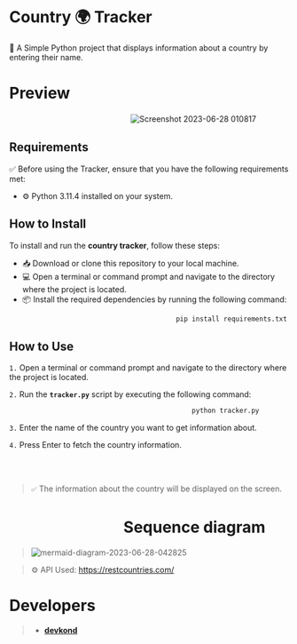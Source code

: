 # Country 🌍 Tracker 
📝 A Simple Python project that displays information about a country by entering their name.
# Preview
ㅤㅤㅤㅤㅤㅤㅤㅤㅤㅤㅤㅤㅤㅤㅤㅤㅤ![Screenshot 2023-06-28 010817](https://github.com/devkond/countryTracker/assets/137844947/8503b5be-f80c-4722-88e4-da26f66c519b)

## Requirements

✅ Before using the Tracker, ensure that you have the following requirements met:

- ⚙️ Python 3.11.4 installed on your system.

## How to Install

To install and run the **country tracker**, follow these steps:

* 📥 Download or clone this repository to your local machine.
* 💻 Open a terminal or command prompt and navigate to the directory where the project is located.
* 📦 Install the required dependencies by running the following command:
```bash
                                          pip install requirements.txt
```
## How to Use

`1.` Open a terminal or command prompt and navigate to the directory where the project is located.

`2.` Run the **`tracker.py`** script by executing the following command:
```bash
                                              python tracker.py
```

`3.` Enter the name of the country you want to get information about.

`4.` Press Enter to fetch the country information.

<br></br>

> `✅` The information about the country will be displayed on the screen.

# ㅤㅤㅤㅤㅤㅤㅤㅤSequence diagram
> ![mermaid-diagram-2023-06-28-042825](https://github.com/devkond/countryTracker/assets/137844947/3ad4e31c-1a32-484e-a988-22eeefd01c52 "Hello")


> ⚙️ API Used: https://restcountries.com/
   
# Developers
> * **[devkond](https://github.com/devkond)**
